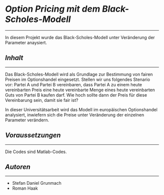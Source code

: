 # _Option Pricing mit dem Black-Scholes-Modell_
---
In diesem Projekt wurde das Black-Scholes-Modell unter Veränderung der Parameter anaysiert.

## _Inhalt_
---
Das Black-Scholes-Modell wird als Grundlage zur Bestimmung von fairen Preisen im Optionshandel eingesetzt. Stellen wir uns folgendes Stenario vor:
Partei A und Partei B vereinbaren, dass Partei A zu einem heute vereinbarten Preis eine heute vereinbarte Menge eines heute vereinbarten Guts
von Partei B kaufen darf. Wie hoch sollte dann der Preis für diese Vereinbarung sein, damit sie fair ist? 

In dieser Universitätsarbeit wird das Modell im europäischen Optionshandel analysiert, inwiefern sich die Preise unter Veränderung der einzelnen Parameter 
verändern.

## _Voraussetzungen_
---
Die Codes sind Matlab-Codes. 

## _Autoren_
---
* Stefan Daniel Grunmach
* Roman Haak
